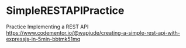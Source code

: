 # SimpleRESTAPIPractice
Practice Implementing a REST API
https://www.codementor.io/@wapjude/creating-a-simple-rest-api-with-expressjs-in-5min-bbtmk51mq
